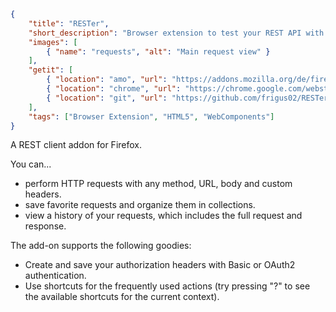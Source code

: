 ```json
{
    "title": "RESTer",
    "short_description": "Browser extension to test your REST API with OAuth 2 and variable support.",
    "images": [
        { "name": "requests", "alt": "Main request view" }
    ],
    "getit": [
        { "location": "amo", "url": "https://addons.mozilla.org/de/firefox/addon/rester" },
        { "location": "chrome", "url": "https://chrome.google.com/webstore/detail/rester/eejfoncpjfgmeleakejdcanedmefagga" },
        { "location": "git", "url": "https://github.com/frigus02/RESTer" }
    ],
    "tags": ["Browser Extension", "HTML5", "WebComponents"]
}
```

A REST client addon for Firefox.

You can...

*   perform HTTP requests with any method, URL, body and custom headers.
*   save favorite requests and organize them in collections.
*   view a history of your requests, which includes the full request and response.

The add-on supports the following goodies:

*   Create and save your authorization headers with Basic or OAuth2 authentication.
*   Use shortcuts for the frequently used actions (try pressing "?" to see the available shortcuts for the current context).
